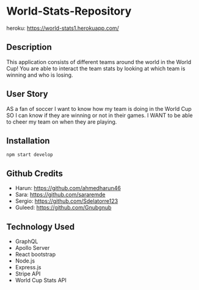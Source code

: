 # World-Stats-Repository

heroku: https://world-stats1.herokuapp.com/

## Description

This application consists of different teams around the world in the World Cup! You are able to interact the team stats by looking at which team is winning and who is losing.

## User Story

AS a fan of soccer I want to know how my team is doing in the World Cup SO I can know if they are winning or not in their games. I WANT to be able to cheer my team on when they are playing. 

## Installation
```
npm start develop

```
## Github Credits
* Harun: https://github.com/ahmedharun46
* Sara: https://github.com/sararemde 
* Sergio: https://github.com/Sdelatorre123
* Guleed: https://github.com/Gnubgnub

## Technology Used
* GraphQL
* Apollo Server
* React bootstrap
* Node.js
* Express.js
* Stripe API
* World Cup Stats API